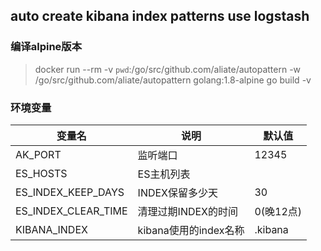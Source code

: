 ## auto create kibana index patterns use logstash

### 编译alpine版本

> docker run --rm -v `pwd`:/go/src/github.com/aliate/autopattern -w /go/src/github.com/aliate/autopattern golang:1.8-alpine go build -v

### 环境变量

| 变量名               | 说明                 | 默认值    |
| ------------------- | ------------------- | -------- |
| AK_PORT             | 监听端口              | 12345    |
| ES_HOSTS            | ES主机列表            |          |
| ES_INDEX_KEEP_DAYS  | INDEX保留多少天       | 30       |
| ES_INDEX_CLEAR_TIME | 清理过期INDEX的时间    | 0(晚12点) |
| KIBANA_INDEX        | kibana使用的index名称 | .kibana |
